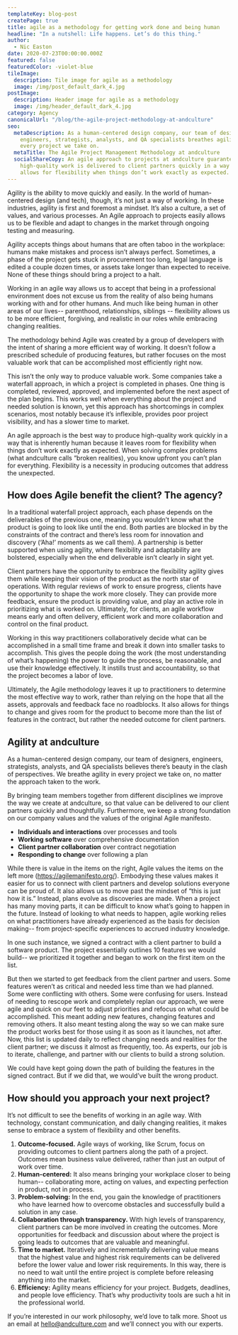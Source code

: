 ```yaml
---
templateKey: blog-post
createPage: true
title: agile as a methodology for getting work done and being human
headline: "In a nutshell: Life happens. Let’s do this thing."
author:
  - Nic Easton
date: 2020-07-23T00:00:00.000Z
featured: false
featuredColor: -violet-blue
tileImage:
  description: Tile image for agile as a methodology
  image: /img/post_default_dark_4.jpg
postImage:
  description: Header image for agile as a methodology
  image: /img/header_default_dark_4.jpg
category: Agency
canonicalUrl: "/blog/the-agile-project-methodology-at-andculture"
seo:
  metaDescription: As a human-centered design company, our team of designers,
    engineers, strategists, analysts, and QA specialists breathes agility in
    every project we take on.
  metaTitle: The Agile Project Management Methodology at andculture
  socialShareCopy: An agile approach to projects at andculture guarantees
    high-quality work is delivered to client partners quickly in a way that
    allows for flexibility when things don’t work exactly as expected.
---
```

Agility is the ability to move quickly and easily. In the world of human-centered design (and tech), though, it’s not just a way of working. In these industries, agility is first and foremost a mindset. It’s also a culture, a set of values, and various processes. An Agile approach to projects easily allows us to be flexible and adapt to changes in the market through ongoing testing and measuring.

Agility accepts things about humans that are often taboo in the workplace: humans make mistakes and process isn’t always perfect. Sometimes, a phase of the project gets stuck in procurement too long, legal language is edited a couple dozen times, or assets take longer than expected to receive. None of these things should bring a project to a halt.

Working in an agile way allows us to accept that being in a professional environment does not excuse us from the reality of also being humans working with and for other humans. And much like being human in other areas of our lives-- parenthood, relationships, siblings -- flexibility allows us to be more efficient, forgiving, and realistic in our roles while embracing changing realities.

The methodology behind Agile was created by a group of developers with the intent of sharing a more efficient way of working. It doesn’t follow a prescribed schedule of producing features, but rather focuses on the most valuable work that can be accomplished most efficiently right now.

This isn’t the only way to produce valuable work. Some companies take a waterfall approach, in which a project is completed in phases. One thing is completed, reviewed, approved, and implemented before the next aspect of the plan begins. This works well when everything about the project and needed solution is known, yet this approach has shortcomings in complex scenarios, most notably because it’s inflexible, provides poor project visibility, and has a slower time to market.

An agile approach is the best way to produce high-quality work quickly in a way that is inherently human because it leaves room for flexibility when things don’t work exactly as expected. When solving complex problems (what andculture calls “broken realities), you know upfront you can’t plan for everything. Flexibility is a necessity in producing outcomes that address the unexpected.

## How does Agile benefit the client? The agency?

In a traditional waterfall project approach, each phase depends on the deliverables of the previous one, meaning you wouldn’t know what the product is going to look like until the end. Both parties are blocked in by the constraints of the contract and there’s less room for innovation and discovery  (‘Aha!’ moments as we call them). A partnership is better supported when using agility, where flexibility and adaptability are bolstered, especially when the end deliverable isn’t clearly in sight yet.

Client partners have the opportunity to embrace the flexibility agility gives them while keeping their vision of the product as the north star of operations. With regular reviews of work to ensure progress, clients have the opportunity to shape the work more closely. They can provide more feedback, ensure the product is providing value, and play an active role in prioritizing what is worked on. Ultimately, for clients, an agile workflow means early and often delivery, efficient work and more collaboration and control on the final product.

Working in this way practitioners collaboratively decide what can be accomplished in a small time frame and break it down into smaller tasks to accomplish. This gives the people doing the work (the most understanding of what’s happening) the power to guide the process, be reasonable, and use their knowledge effectively. It instills trust and accountability, so that the project becomes a labor of love.

Ultimately, the Agile methodology leaves it up to practitioners to determine the most effective way to work, rather than relying on the hope that all the assets, approvals and feedback face no roadblocks. It also allows for things to change and gives room for the product to become more than the list of features in the contract, but rather the needed outcome for client partners.

## Agility at andculture

As a human-centered design company, our team of designers, engineers, strategists, analysts, and QA specialists believes there’s beauty in the clash of perspectives. We breathe agility in every project we take on, no matter the approach taken to the work.

By bringing team members together from different disciplines we improve the way we create at andculture, so that value can be delivered to our client partners quickly and thoughtfully. Furthermore, we keep a strong foundation on our company values and the values of the original Agile manifesto.

* **Individuals and interactions** over processes and tools
* **Working software** over comprehensive documentation
* **Client partner collaboration** over contract negotiation
* **Responding to change** over following a plan

While there is value in the items on the right, Agile values the items on the left more (<https://agilemanifesto.org/>). Embodying these values makes it easier for us to connect with client partners and develop solutions everyone can be proud of.  It also allows us to move past the mindset of “this is just how it is.” Instead, plans evolve as discoveries are made. When a project has many moving parts, it can be difficult to know what’s going to happen in the future. Instead of looking to what needs to happen, agile working relies on what practitioners have already experienced as the basis for decision making-- from project-specific experiences to accrued industry knowledge.

In one such instance, we signed a contract with a client partner to build a software product. The project essentially outlines 10 features we would build-- we prioritized it together and began to work on the first item on the list.

But then we started to get feedback from the client partner and users. Some features weren’t as critical and needed less time than we had planned. Some were conflicting with others. Some were confusing for users. Instead of needing to rescope work and completely replan our approach, we were agile and quick on our feet to adjust priorities and refocus on what could be accomplished. This meant adding new features, changing features and removing others. It also meant testing along the way so we can make sure the product works best for those using it as soon as it launches, not after.  Now, this list is updated daily to reflect changing needs and realities for the client partner; we discuss it almost as frequently, too. As experts, our job is to iterate, challenge, and partner with our clients to build a strong solution.

We could have kept going down the path of building the features in the signed contract. But if we did that, we would’ve built the wrong product.

## How should you approach your next project?

It’s not difficult to see the benefits of working in an agile way. With technology, constant communication, and daily changing realities, it makes sense to embrace a system of flexibility and other benefits.

1. **Outcome-focused.** Agile ways of working, like Scrum, focus on providing outcomes to client partners along the path of a project. Outcomes mean business value delivered, rather than just an output of work over time.
2. **Human-centered:** It also means bringing your workplace closer to being human-- collaborating more, acting on values, and expecting perfection in product, not in process.
3. **Problem-solving:** In the end, you gain the knowledge of practitioners who have learned how to overcome obstacles and successfully build a solution in any case.
4. **Collaboration through transparency.** With high levels of transparency, client partners can be more involved in creating the outcomes. More opportunities for feedback and discussion about where the project is going leads to outcomes that are valuable and meaningful.
5. **Time to market.** Iteratively and incrementally delivering value means that the ­highest value and highest risk requirements can be delivered before the lower value and lower risk requirements. In this way, there is no need to wait until the entire project is complete before releasing anything into the market.
6. **Efficiency:** Agility means efficiency for your project. Budgets, deadlines, and people love efficiency. That’s why productivity tools are such a hit in the professional world.

If you’re interested in our work philosophy, we’d love to talk more. Shoot us an email at [hello@andculture.com](mailto:hello@andculture.com) and we’ll connect you with our experts.
